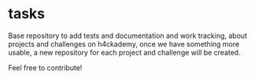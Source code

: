 # tasks 

Base repository to add tests and documentation and work tracking, about projects and challenges on h4ckademy, 
once we have something more usable, a new repository for each project and challenge will be created. 

Feel free to contribute! 
